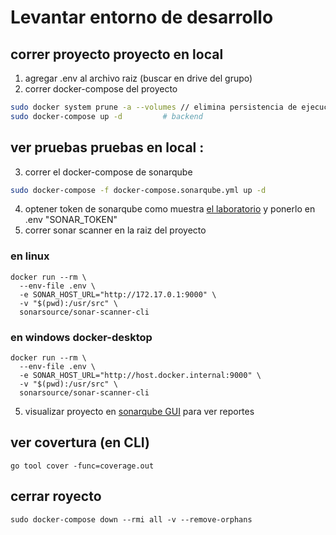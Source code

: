 # Levantar entorno de desarrollo
## correr proyecto proyecto en  local

1. agregar .env al archivo raiz (buscar en drive del grupo)
2. correr docker-compose del proyecto
```bash
sudo docker system prune -a --volumes // elimina persistencia de ejecuciones anteriores (opcional)      
sudo docker-compose up -d         # backend
```
## ver pruebas pruebas en local :

3. correr el docker-compose de sonarqube
```bash
sudo docker-compose -f docker-compose.sonarqube.yml up -d
```

4. optener token de sonarqube como muestra [el laboratorio](https://docs.google.com/document/d/1M4jfM4QFLrdFof22xvSUrf-4OPilO0gvXoNjAB5STLA/edit?tab=t.0) y ponerlo en .env "SONAR_TOKEN" 
5. correr sonar scanner en la raiz del proyecto 
### en linux
```
docker run --rm \
  --env-file .env \
  -e SONAR_HOST_URL="http://172.17.0.1:9000" \
  -v "$(pwd):/usr/src" \
  sonarsource/sonar-scanner-cli

```

### en windows docker-desktop
```
docker run --rm \
  --env-file .env \
  -e SONAR_HOST_URL="http://host.docker.internal:9000" \
  -v "$(pwd):/usr/src" \
  sonarsource/sonar-scanner-cli
```

5. visualizar proyecto en [sonarqube GUI](http://localhost:9000/dashboard?id=recommender&codeScope=overall) para ver reportes



## ver covertura (en CLI)
```
go tool cover -func=coverage.out
```

## cerrar  royecto 
```
sudo docker-compose down --rmi all -v --remove-orphans

```

